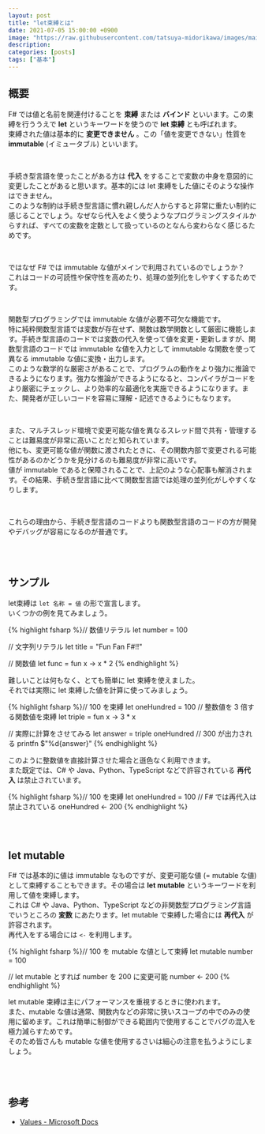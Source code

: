 ```yaml
---
layout: post
title: "let束縛とは"
date: 2021-07-05 15:00:00 +0900
image: "https://raw.githubusercontent.com/tatsuya-midorikawa/images/main/fsdoc-jp/common/fs-octcat.png"
description: 
categories: [posts]
tags: ["基本"]
---
```


## 概要  

F# では値と名前を関連付けることを **束縛** または **バインド** といいます。この束縛を行ううえで **let** というキーワードを使うので **let 束縛** とも呼ばれます。  
束縛された値は基本的に **変更できません** 。この「値を変更できない」性質を **immutable** (イミュータブル) といいます。  

<br>  

手続き型言語を使ったことがある方は **代入** をすることで変数の中身を意図的に変更したことがあると思います。基本的には let 束縛をした値にそのような操作はできません。  
このような制約は手続き型言語に慣れ親しんだ人からすると非常に重たい制約に感じることでしょう。なぜなら代入をよく使うようなプログラミングスタイルからすれば、すべての変数を定数として扱っているのとなんら変わらなく感じるためです。  

<br>  

ではなぜ F# では immutable な値がメインで利用されているのでしょうか？  
これはコードの可読性や保守性を高めたり、処理の並列化をしやすくするためです。  

<br>

関数型プログラミングでは immutable な値が必要不可欠な機能です。  
特に純粋関数型言語では変数が存在せず、関数は数学関数として厳密に機能します。手続き型言語のコードでは変数の代入を使って値を変更・更新しますが、関数型言語のコードでは immutable な値を入力として immutable な関数を使って異なる immutable な値に変換・出力します。  
このような数学的な厳密さがあることで、プログラムの動作をより強力に推論できるようになります。強力な推論ができるようになると、コンパイラがコードをより厳密にチェックし、より効率的な最適化を実施できるようになります。また、開発者が正しいコードを容易に理解・記述できるようにもなります。  

<br>

また、マルチスレッド環境で変更可能な値を異なるスレッド間で共有・管理することは難易度が非常に高いことだと知られています。  
他にも、変更可能な値が関数に渡されたときに、その関数内部で変更される可能性があるのかどうかを見分けるのも難易度が非常に高いです。  
値が immutable であると保障されることで、上記のような心配事も解消されます。その結果、手続き型言語に比べて関数型言語では処理の並列化がしやすくなりします。  

<br>

これらの理由から、手続き型言語のコードよりも関数型言語のコードの方が開発やデバッグが容易になるのが普通です。  

<br>  
<br>  

## サンプル  

let束縛は ```let 名称 = 値``` の形で宣言します。  
いくつかの例を見てみましょう。

{% highlight fsharp %}// 数値リテラル
let number = 100

// 文字列リテラル
let title = "Fun Fan F#!!"

// 関数値
let func = fun x -> x * 2
{% endhighlight %}  

難しいことは何もなく、とても簡単に let 束縛を使えました。  
それでは実際に let 束縛した値を計算に使ってみましょう。  

{% highlight fsharp %}// 100 を束縛
let oneHundred = 100
// 整数値を 3 倍する関数値を束縛
let triple = fun x -> 3 * x

// 実際に計算をさせてみる
let answer = triple oneHundred
// 300 が出力される
printfn $"%d{answer}"
{% endhighlight %}  

このように整数値を直接計算させた場合と遜色なく利用できます。  
また既定では、C# や Java、Python、TypeScript などで許容されている **再代入** は禁止されています。  

{% highlight fsharp %}// 100 を束縛
let oneHundred = 100
// F# では再代入は禁止されている
oneHundred <- 200
{% endhighlight %}  

<br>  
<br>  

## let mutable  

F# では基本的に値は immutable なものですが、変更可能な値 (= mutable な値) として束縛することもできます。その場合は **let mutable** というキーワードを利用して値を束縛します。  
これは C# や Java、Python、TypeScript などの非関数型プログラミング言語でいうところの **変数** にあたります。let mutable で束縛した場合には **再代入** が許容されます。  
再代入をする場合には ```<-``` を利用します。

{% highlight fsharp %}// 100 を mutable な値として束縛
let mutable number = 100

// let mutable とすれば number を 200 に変更可能
number <- 200
{% endhighlight %}  

let mutable 束縛は主にパフォーマンスを重視するときに使われます。  
また、mutable な値は通常、関数内などの非常に狭いスコープの中でのみの使用に留めます。これは簡単に制御ができる範囲内で使用することでバグの混入を極力減らすためです。  
そのため皆さんも mutable な値を使用するさいは細心の注意を払うようにしましょう。  

<br>  
<br>  

## 参考

- [Values - Microsoft Docs](https://docs.microsoft.com/en-us/dotnet/fsharp/language-reference/values/)